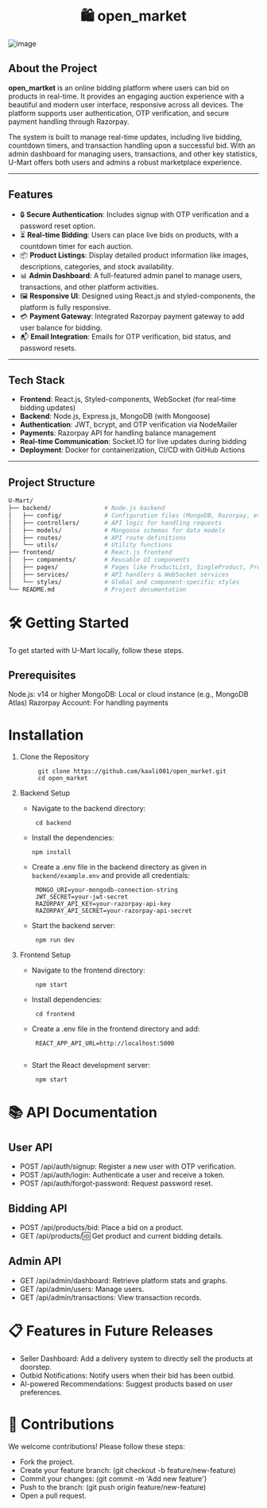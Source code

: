 <h1 align="center">🛍️ open_market</h1>

  ![image](https://github.com/user-attachments/assets/bf0163ac-0f3b-4d4e-bf2d-c2a94e7c787b)

## About the Project
**open_martket** is an online bidding platform where users can bid on products in real-time. It provides an engaging auction experience with a beautiful and modern user interface, responsive across all devices. The platform supports user authentication, OTP verification, and secure payment handling through Razorpay.

The system is built to manage real-time updates, including live bidding, countdown timers, and transaction handling upon a successful bid. With an admin dashboard for managing users, transactions, and other key statistics, U-Mart offers both users and admins a robust marketplace experience.

---

## Features

- 🔒 **Secure Authentication**: Includes signup with OTP verification and a password reset option.
- ⏳ **Real-time Bidding**: Users can place live bids on products, with a countdown timer for each auction.
- 📦 **Product Listings**: Display detailed product information like images, descriptions, categories, and stock availability.
- 📊 **Admin Dashboard**: A full-featured admin panel to manage users, transactions, and other platform activities.
- 🖼️ **Responsive UI**: Designed using React.js and styled-components, the platform is fully responsive.
- 💳 **Payment Gateway**: Integrated Razorpay payment gateway to add user balance for bidding.
- 📬 **Email Integration**: Emails for OTP verification, bid status, and password resets.

---

## Tech Stack

- **Frontend**: React.js, Styled-components, WebSocket (for real-time bidding updates)
- **Backend**: Node.js, Express.js, MongoDB (with Mongoose)
- **Authentication**: JWT, bcrypt, and OTP verification via NodeMailer
- **Payments**: Razorpay API for handling balance management
- **Real-time Communication**: Socket.IO for live updates during bidding
- **Deployment**: Docker for containerization, CI/CD with GitHub Actions

---

## Project Structure

```bash
U-Mart/
├── backend/               # Node.js backend
│   ├── config/            # Configuration files (MongoDB, Razorpay, etc.)
│   ├── controllers/       # API logic for handling requests
│   ├── models/            # Mongoose schemas for data models
│   ├── routes/            # API route definitions
│   └── utils/             # Utility functions
├── frontend/              # React.js frontend
│   ├── components/        # Reusable UI components
│   ├── pages/             # Pages like ProductList, SingleProduct, Profile, etc.
│   ├── services/          # API handlers & WebSocket services
│   └── styles/            # Global and component-specific styles
└── README.md              # Project documentation
```

# 🛠️ Getting Started
To get started with U-Mart locally, follow these steps.

## Prerequisites
Node.js: v14 or higher
MongoDB: Local or cloud instance (e.g., MongoDB Atlas)
Razorpay Account: For handling payments


# Installation

1. Clone the Repository

   ```
        git clone https://github.com/kaali001/open_market.git
        cd open_market
   ```
   
3. Backend Setup

   -  Navigate to the backend directory:

      ```
       cd backend
      ```

   -  Install the dependencies:

       ```
       npm install
       ```

   -  Create a .env file in the backend directory as given in `backend/example.env` and provide all credentials:

      ```
       MONGO_URI=your-mongodb-connection-string
       JWT_SECRET=your-jwt-secret
       RAZORPAY_API_KEY=your-razorpay-api-key
       RAZORPAY_API_SECRET=your-razorpay-api-secret

      ```

   -  Start the backend server:

      ```
       npm run dev
      ```

5. Frontend Setup

    - Navigate to the frontend directory:

      ```
       npm start

      ```
    
    - Install dependencies:

      ```
       cd frontend

      ```
    
    - Create a .env file in the frontend directory and add:

      ```
       REACT_APP_API_URL=http://localhost:5000


      ```
    
    - Start the React development server:

      ```
       npm start

      ```

# 📚 API Documentation
 ## User API
   - POST /api/auth/signup: Register a new user with OTP verification.
   - POST /api/auth/login: Authenticate a user and receive a token.
   - POST /api/auth/forgot-password: Request password reset.

 ## Bidding API
   - POST /api/products/bid: Place a bid on a product.
   - GET /api/products/:id: Get product and current bidding details.
    
 ## Admin API
   - GET /api/admin/dashboard: Retrieve platform stats and graphs.
   - GET /api/admin/users: Manage users.
   - GET /api/admin/transactions: View transaction records.


# 📋 Features in Future Releases
  - Seller Dashboard: Add a delivery system to directly sell the products at doorstep.
  - Outbid Notifications: Notify users when their bid has been outbid.
  - AI-powered Recommendations: Suggest products based on user preferences.


# 🤝 Contributions

We welcome contributions! Please follow these steps:

 - Fork the project.
 - Create your feature branch: (git checkout -b feature/new-feature)
 - Commit your changes: (git commit -m 'Add new feature')
 - Push to the branch: (git push origin feature/new-feature)
 - Open a pull request.


